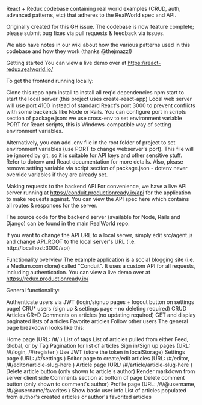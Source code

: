 React + Redux codebase containing real world examples (CRUD, auth, advanced patterns, etc) that adheres to the RealWorld spec and API.


Originally created for this GH issue. The codebase is now feature complete; please submit bug fixes via pull requests & feedback via issues.

We also have notes in our wiki about how the various patterns used in this codebase and how they work (thanks @thejmazz!)

Getting started
You can view a live demo over at https://react-redux.realworld.io/

To get the frontend running locally:

Clone this repo
npm install to install all req'd dependencies
npm start to start the local server (this project uses create-react-app)
Local web server will use port 4100 instead of standard React's port 3000 to prevent conflicts with some backends like Node or Rails. You can configure port in scripts section of package.json: we use cross-env to set environment variable PORT for React scripts, this is Windows-compatible way of setting environment variables.

Alternatively, you can add .env file in the root folder of project to set environment variables (use PORT to change webserver's port). This file will be ignored by git, so it is suitable for API keys and other sensitive stuff. Refer to dotenv and React documentation for more details. Also, please remove setting variable via script section of package.json - dotenv never override variables if they are already set.

Making requests to the backend API
For convenience, we have a live API server running at https://conduit.productionready.io/api for the application to make requests against. You can view the API spec here which contains all routes & responses for the server.

The source code for the backend server (available for Node, Rails and Django) can be found in the main RealWorld repo.

If you want to change the API URL to a local server, simply edit src/agent.js and change API_ROOT to the local server's URL (i.e. http://localhost:3000/api)

Functionality overview
The example application is a social blogging site (i.e. a Medium.com clone) called "Conduit". It uses a custom API for all requests, including authentication. You can view a live demo over at https://redux.productionready.io/

General functionality:

Authenticate users via JWT (login/signup pages + logout button on settings page)
CRU* users (sign up & settings page - no deleting required)
CRUD Articles
CR*D Comments on articles (no updating required)
GET and display paginated lists of articles
Favorite articles
Follow other users
The general page breakdown looks like this:

Home page (URL: /#/ )
List of tags
List of articles pulled from either Feed, Global, or by Tag
Pagination for list of articles
Sign in/Sign up pages (URL: /#/login, /#/register )
Use JWT (store the token in localStorage)
Settings page (URL: /#/settings )
Editor page to create/edit articles (URL: /#/editor, /#/editor/article-slug-here )
Article page (URL: /#/article/article-slug-here )
Delete article button (only shown to article's author)
Render markdown from server client side
Comments section at bottom of page
Delete comment button (only shown to comment's author)
Profile page (URL: /#/@username, /#/@username/favorites )
Show basic user info
List of articles populated from author's created articles or author's favorited articles
